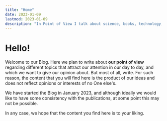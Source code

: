 ```yaml
---
title: "Home"
date: 2023-01-09
lastmod: 2023-01-09
description: "In Point of View I talk about science, books, technology, free/libre software and many other things... always from my point of view."
---
```


# Hello!

Welcome to our Blog. Here we plan to write about **our point of view** regarding different topics that attract
our attention in our day to day, and which we want to give our opinion about. But most of all, write. For such
reason, the content that you will find here is the product of our ideas and does not reflect opinions or
interests of no One else's.

We have started the Blog in January 2023, and although ideally we would like to have some consistency with the
publications, at some point this may not be possible.

In any case, we hope that the content you find here is to your liking.
